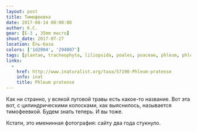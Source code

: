 ```yaml
---
layout: post
title: Тимофеевка
date: 2017-08-14 00:00:00
author: К.С.
gear: [E-3 , 35mm macro]
shoot_date: 2017-07-27
location: Ёль-база
colors: ['1d2904', '294007']
tags: [plantae, tracheophyta, liliopsida, poales, poaceae, phleum, phleum pratense]
links:
  -
    href: http://www.inaturalist.org/taxa/57190-Phleum-pratense
    info: inat
    title: Phleum pratense
---
```

Как ни странно, у всякой луговой травы есть какое-то название. Вот эта вот, с цилиндрическими колосками, как выяснилось, называется тимофеевкой. Будем знать теперь. И вы тоже.

Кстати, это именинная фотография: сайту два года стукнуло.
